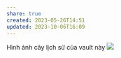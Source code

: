 ```yaml
---
share: true
created: 2023-05-26T14:51
updated: 2023-10-06T16:09
---
```

Hình ảnh cây lịch sử của vault này
![](https://i.imgur.com/qUIjny5.png)
